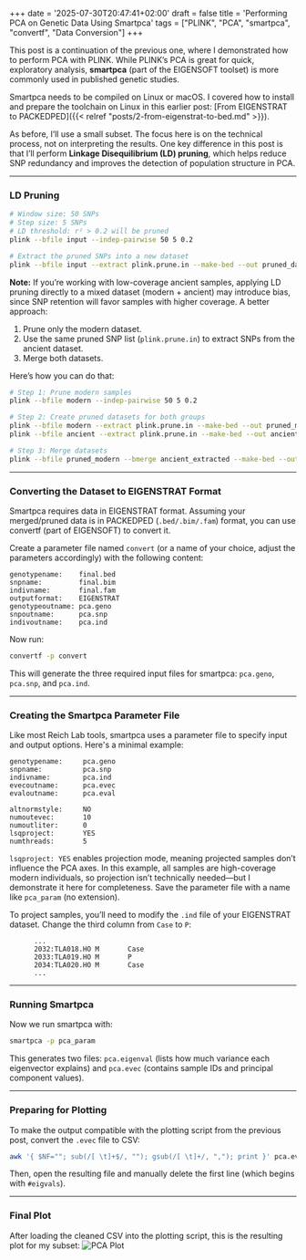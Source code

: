 +++
date = '2025-07-30T20:47:41+02:00'
draft = false
title = 'Performing PCA on Genetic Data Using Smartpca'
tags = ["PLINK", "PCA", "smartpca", "convertf", "Data Conversion"]
+++

This post is a continuation of the previous one, where I demonstrated how to perform PCA with PLINK. While PLINK’s PCA is great for quick, exploratory analysis, **smartpca** (part of the EIGENSOFT toolset) is more commonly used in published genetic studies.

Smartpca needs to be compiled on Linux or macOS. I covered how to install and prepare the toolchain on Linux in this earlier post: [From EIGENSTRAT to PACKEDPED]({{< relref "posts/2-from-eigenstrat-to-bed.md" >}}).

As before, I’ll use a small subset. The focus here is on the technical process, not on interpreting the results. One key difference in this post is that I’ll perform **Linkage Disequilibrium (LD) pruning**, which helps reduce SNP redundancy and improves the detection of population structure in PCA.

---

### LD Pruning

``` bash
# Window size: 50 SNPs
# Step size: 5 SNPs
# LD threshold: r² > 0.2 will be pruned
plink --bfile input --indep-pairwise 50 5 0.2

# Extract the pruned SNPs into a new dataset
plink --bfile input --extract plink.prune.in --make-bed --out pruned_data
```

**Note:** If you’re working with low-coverage ancient samples, applying LD pruning directly to a mixed dataset (modern + ancient) may introduce bias, since SNP retention will favor samples with higher coverage. A better approach:
1. Prune only the modern dataset.
2. Use the same pruned SNP list (`plink.prune.in`) to extract SNPs from the ancient dataset.
3. Merge both datasets.

Here’s how you can do that:

``` bash
# Step 1: Prune modern samples
plink --bfile modern --indep-pairwise 50 5 0.2 

# Step 2: Create pruned datasets for both groups
plink --bfile modern --extract plink.prune.in --make-bed --out pruned_modern
plink --bfile ancient --extract plink.prune.in --make-bed --out ancient_extracted

# Step 3: Merge datasets
plink --bfile pruned_modern --bmerge ancient_extracted --make-bed --out final
```

---

### Converting the Dataset to EIGENSTRAT Format
Smartpca requires data in EIGENSTRAT format. Assuming your merged/pruned data is in PACKEDPED (`.bed/.bim/.fam`) format, you can use convertf (part of EIGENSOFT) to convert it.

Create a parameter file named `convert` (or a name of your choice, adjust the parameters accordingly) with the following content:
```text
genotypename:    final.bed 
snpname:         final.bim 
indivname:       final.fam 
outputformat:    EIGENSTRAT 
genotypeoutname: pca.geno 
snpoutname:      pca.snp 
indivoutname:    pca.ind
````

Now run:

```bash
convertf -p convert 
```

This will generate the three required input files for smartpca: `pca.geno`, `pca.snp`, and `pca.ind`.

---

### Creating the Smartpca Parameter File
Like most Reich Lab tools, smartpca uses a parameter file to specify input and output options. Here's a minimal example:
``` Text
genotypename:     pca.geno
snpname:          pca.snp
indivname:        pca.ind
evecoutname:      pca.evec
evaloutname:      pca.eval

altnormstyle:     NO 
numoutevec:       10
numoutliter:      0
lsqproject:       YES
numthreads:       5
```
`lsqproject: YES` enables projection mode, meaning projected samples don’t influence the PCA axes. In this example, all samples are high-coverage modern individuals, so projection isn’t technically needed—but I demonstrate it here for completeness. Save the parameter file with a name like `pca_param` (no extension).

To project samples, you’ll need to modify the `.ind` file of your EIGENSTRAT dataset. Change the third column from `Case` to `P`:
``` Text
      ...
      2032:TLA018.HO M       Case
      2033:TLA019.HO M       P
      2034:TLA020.HO M       Case
      ...
```

--- 

### Running Smartpca
Now we run smartpca with:
``` bash
smartpca -p pca_param
```

This generates two files: `pca.eigenval` (lists how much variance each eigenvector explains) and `pca.evec` (contains sample IDs and principal component values).

---

### Preparing for Plotting
To make the output compatible with the plotting script from the previous post, convert the `.evec` file to CSV:
``` bash
awk '{ $NF=""; sub(/[ \t]+$/, ""); gsub(/[ \t]+/, ","); print }' pca.evec > smartpca.csv
```
Then, open the resulting file and manually delete the first line (which begins with `#eigvals`).

---

### Final Plot
After loading the cleaned CSV into the plotting script, this is the resulting plot for my subset:
![PCA Plot](/popgen-blog/images/Figure_2.png)
